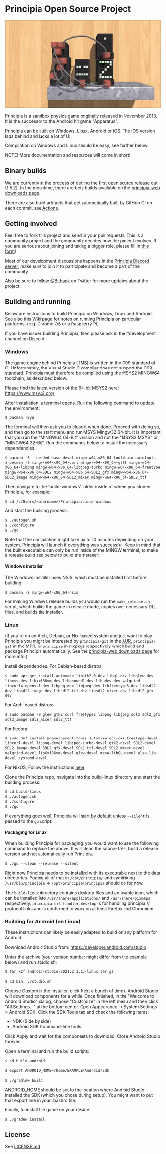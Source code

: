 Principia Open Source Project
=========

![Principia](https://raw.githubusercontent.com/Bithack/principia/master/data-src/github-image0.gif)

Principia is a sandbox physics game originally released in November 2013. It is the successor to the Android hit game "Apparatus".

Principia can be built on Windows, Linux, Android or iOS. The iOS version lags behind and lacks a lot of UI.

Compilation on Windows and Linux should be easy, see further below.

NOTE!
More documentation and resources will come in short!

## Binary builds
We are currently in the process of getting the first open source release out (1.5.2). In the meantime, there are beta builds available on the [principia-web downloads page](https://principia-web.se/download).

There are also build artifacts that get automatically built by GitHub CI on each commit, see [Actions](https://github.com/Bithack/principia/actions).

## Getting involved
Feel free to fork this project and send in your pull requests. This is a community project and the community decides how the project evolves. If you are serious about joining and taking a bigger role, please fill in [this form](https://forms.gle/Pu7Lw5Vjc6yD4jwVA)!

Most of our development discussions happens in the [Principia Discord server](https://discord.gg/qV6APzKfk9), make sure to join it to participate and become a part of the community.

Also be sure to follow [@Bithack](https://twitter.com/Bithack) on Twitter for more updates about the project.

## Building and running
Below are instructions to build Principia on Windows, Linux and Android. See also [this Wiki page](https://principia-web.se/wiki/Compiling_Principia) for notes on running Principia on particular platforms. (e.g. Chrome OS or a Raspberry Pi)

If you have issues building Principia, then please ask in the #development channel on Discord.

### Windows
The game engine behind Principia (TMS) is written in the C99 standard of C. Unfortunately, the Visual Studio C compiler does not support the C99 standard. Principia must therefore be compiled using the MSYS2 MINGW64 toolchain, as described below.

Please find the latest version of the 64-bit MSYS2 here: https://www.msys2.org/

After installation, a terminal opens. Run the following command to update the environment:

	$ pacman -Syu

The terminal will then ask you to close it when done. Proceed with doing so, and then go to the start menu and run MSYS Mingw32 64-bit. It is important that you run the "MINGW64 64-Bit" version and not the "MSYS2 MSYS" or "MINGW64 32-Bit". Run the commands below to install the necessary dependencies.

	$ pacman -S --needed base-devel mingw-w64-x86_64-toolchain autotools
	$ pacman -S mingw-w64-x86_64-curl mingw-w64-x86_64-gtk2 mingw-w64-x86_64-libpng mingw-w64-x86_64-libjpeg-turbo mingw-w64-x86_64-freetype mingw-w64-x86_64-SDL2 mingw-w64-x86_64-SDL2_gfx mingw-w64-x86_64-SDL2_image mingw-w64-x86_64-SDL2_mixer mingw-w64-x86_64-SDL2_ttf

Then navigate to the 'build-windows' folder inside of where you cloned Principia, for example:

	$ cd /c/Users/<username>/Principia/build-windows

And start the building process:

	$ ./autogen.sh
	$ ./configure
	$ ./go

Note that the compilation might take up to 10 minutes depending on your system. Principia will launch if everything was successful. Keep in mind that the built executable can only be run inside of the MINGW terminal, to make a release build see below to build the installer:

#### Windows installer
The Windows installer uses NSIS, which must be installed first before building:

	$ pacman -S mingw-w64-x86_64-nsis

For making Windows release builds you would run the `make_release.sh` script, which builds the game in release mode, copies over necessary DLL files, and builds the installer.

### Linux
(If you're on an Arch, Debian, or Nix-based system and just want to play Principia you might be interested by `principia-git` in the [AUR](https://aur.archlinux.org/packages/principia-git), `principia-git` in the [MPR](https://mpr.makedeb.org/packages/principia-git), or `principia` in [nixpkgs](https://search.nixos.org/packages?channel=unstable&show=principia&type=packages&query=principia) respectively which build and package Principia automatically. See the [principia-web downloads page](https://principia-web.se/download) for more info.)

Install dependencies. For Debian-based distros:

	$ sudo apt-get install automake libgtk2.0-dev libgl-dev libglew-dev libxss-dev libxxf86vm-dev libasound2-dev libudev-dev valgrind libcurl4-openssl-dev libpng-dev libjpeg-dev libfreetype6-dev libsdl2-dev libsdl2-image-dev libsdl2-ttf-dev libsdl2-mixer-dev libsdl2-gfx-dev

For Arch-based distros:

	$ sudo pacman -S glew gtk2 curl freetype2 libpng libjpeg sdl2 sdl2_gfx sdl2_image sdl2_mixer sdl2_ttf

For Fedora:

	$ sudo dnf install @development-tools automake gcc-c++ freetype-devel libcurl-devel libpng-devel libjpeg-turbo-devel gtk2-devel SDL2-devel SDL2_image-devel SDL2_gfx-devel SDL2_ttf-devel SDL2_mixer-devel valgrind-devel libXxf86vm-devel glew-devel mesa-libGL-devel alsa-lib-devel systemd-devel

For NixOS, Follow the instructions [here](./nix/README.md).

Clone the Principia repo, navigate into the build-linux directory and start the building process:

	$ cd build-linux
	$ ./autogen.sh
	$ ./configure
	$ ./go

If everything goes well, Principia will start by default unless `--silent` is passed to the `go` script.

#### Packaging for Linux
When building Principia for packaging, you would want to use the following command to replace the above. It will clean the source tree, build a release version and not automatically run Principia.

	$ ./go --clean --release --silent

Right now Principia needs to be installed with its executable next to the data directories. Putting all of that in `/opt/principia/` and symlinking `/usr/bin/principia` => `/opt/principia/principia` should do for now.

The `build-linux` directory contains desktop files and an usable icon, which can be installed into `/usr/share/applications/` and `/usr/share/pixmaps` respectively. `principia-url-handler.desktop` is for handling principia:// protocol links and is confirmed to work on at least Firefox and Chromium.

### Building for Android (on Linux)

These instructions can likely be easily adapted to build on any platform for Android.

Download Android Studio from:
https://developer.android.com/studio

Untar the archive (your version number might differ from the example below) and run studio.sh:

	$ tar xzf android-studio-2021.2.1.16-linux.tar.gz

	$ cd bin; ./studio.sh

Choose Custom in the Installer, click Next a bunch of times. Android Studio will download components for a while. Once finished, in the "Welcome to Android Studio" dialog, choose "Customize" in the left menu and then click "All Settings..." at the bottom center. Open Appearance -> System Settings -> Android SDK. Click the SDK Tools tab and check the following items:

- NDK (Side by side)
- Android SDK Command-line tools

Click Apply and wait for the components to download. Close Android Studio forever.

Open a terminal and run the build scripts:

	$ cd build-android;

	$ export ANDROID_HOME=/home/EXAMPLE/Android/Sdk

	$ ./gradlew build

ANDROID_HOME should be set to the location where Android Studio installed the SDK (which you chose during setup). You might want to put that export line in your .bashrc file.

Finally, to install the game on your device:

	$ ./gradew install

## License
See [LICENSE.md](LICENSE.md)

